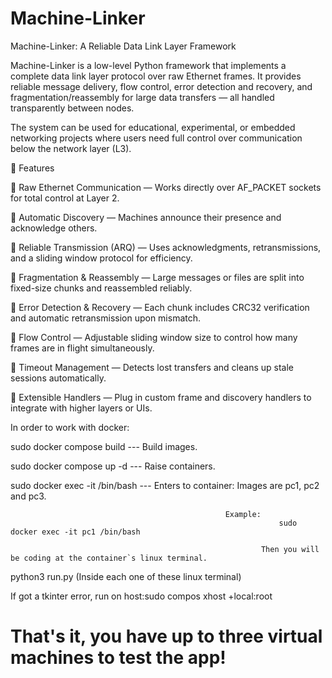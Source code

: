# Machine-Linker

Machine-Linker: A Reliable Data Link Layer Framework

Machine-Linker is a low-level Python framework that implements a complete data link layer protocol over raw Ethernet frames.
It provides reliable message delivery, flow control, error detection and recovery, and fragmentation/reassembly for large data transfers — all handled transparently between nodes.

The system can be used for educational, experimental, or embedded networking projects where users need full control over communication below the network layer (L3).

🚀 Features

🔹 Raw Ethernet Communication — Works directly over AF_PACKET sockets for total control at Layer 2.

🔹 Automatic Discovery — Machines announce their presence and acknowledge others.

🔹 Reliable Transmission (ARQ) — Uses acknowledgments, retransmissions, and a sliding window protocol for efficiency.

🔹 Fragmentation & Reassembly — Large messages or files are split into fixed-size chunks and reassembled reliably.

🔹 Error Detection & Recovery — Each chunk includes CRC32 verification and automatic retransmission upon mismatch.

🔹 Flow Control — Adjustable sliding window size to control how many frames are in flight simultaneously.

🔹 Timeout Management — Detects lost transfers and cleans up stale sessions automatically.

🔹 Extensible Handlers — Plug in custom frame and discovery handlers to integrate with higher layers or UIs.


In order to work with docker:

sudo docker compose build --- Build images.

sudo docker compose up -d    --- Raise containers.

sudo docker exec -it <image-name> /bin/bash     --- Enters to container: Images are pc1,    pc2 and pc3.

                                                    Example:
                                                                sudo docker exec -it pc1 /bin/bash  

                                                            Then you will be coding at the container`s linux terminal.

python3 run.py      (Inside each one of these linux terminal)

If got a tkinter error, run on host:sudo compos
    xhost +local:root

# That's it, you have up to three virtual machines to test the app!
    